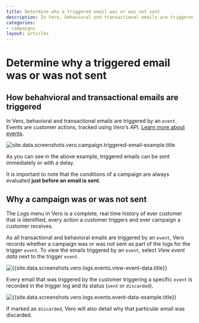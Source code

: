 ```yaml
---
title: Determine why a triggered email was or was not sent
description: In Vero, behavioral and transactional emails are triggered by an event. Events are customer actions, tracked using Vero's API.
categories:
- campaigns
layout: articles
---
```


# Determine why a triggered email was or was not sent

## How behahvioral and transactional emails are triggered

In Vero, behavioral and transactional emails are triggered by an `event`. Events are customer actions, tracked using Vero's API. [Learn more about events]({{site.data.links.articles.event_tracking}}).

![site.data.screenshots.vero.campaign.triggered-email-example.title]({{site.data.screenshots.vero.campaign.triggered-email-example.image}})

As you can see in the above example, triggered emails can be sent immediately or with a delay. 

It is important to note that the conditions of a campaign are always evaluated **just before an email is sent**.

## Why a campaign was or was not sent

The *Logs* menu in Vero is a complete, real time history of ever customer that is identified, every action a customer triggers and ever campaign a customer receives.

As all transactional and behavioral emails are triggered by an `event`, Vero records whether a campaign was or was not sent as part of the logs for the trigger `event`. To view the emails triggered by an `event`, select *View event data* next to the trigger `event`.

![{{site.data.screenshots.vero.logs.events.view-event-data.title}}]({{site.data.screenshots.vero.logs.events.view-event-data.image}})

Every email that was triggered by the customer triggering a specific `event` is recorded in the trigger log and its status (`sent` or `discarded`). 

![{{site.data.screenshots.vero.logs.events.event-data-example.title}}]({{site.data.screenshots.vero.logs.events.event-data-example.image}})

If marked as `discarded`, Vero will also detail why that particular email was discarded.
